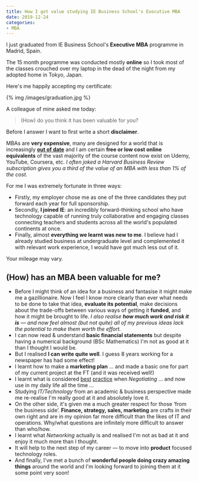 ```yaml
---
title: How I got value studying IE Business School's Executive MBA
date: 2019-12-24
categories:
- MBA
---
```


I just graduated from IE Business School's **Executive MBA** programme in Madrid, Spain.

The 15 month programme was conducted mostly **online** so I took most of the classes crouched over my laptop in the dead of the night from my adopted home in Tokyo, Japan.

Here's me happily accepting my certificate:

{% img /images/graduation.jpg %}

A colleague of mine asked me today:

> (How) do you think it has been valuable for you?

Before I answer I want to first write a short **disclaimer**.

MBAs are **very expensive**, many are designed for a world that is increasingly **[out of date](https://www.economist.com/leaders/2019/10/31/the-future-of-management-education)** and I am certain **free or low cost online equivalents** of the vast majority of the course content now exist on Udemy, YouTube, Coursera, etc. _I often joked a Harvard Business Review subscription gives you a third of the value of an MBA with less than 1% of the cost._

For me I was extremely fortunate in three ways:

- Firstly, my employer chose me as one of the three candidates they put forward each year for full sponsorship.
- Secondly, **I joined IE**: an incredibly forward-thinking school who have technology capable of running truly collaborative and engaging classes connecting teachers and students across all the world's populated continents at once.
- Finally, almost **everything we learnt was new to me**. I believe had I already studied business at undergraduate level and complemented it with relevant work experience, I would have got much less out of it.

Your mileage may vary.

## (How) has an MBA been valuable for me?

- Before I might think of an idea for a business and fantasise it might make me a gazillionaire. Now I feel I know more clearly than ever what needs to be done to take that idea, **evaluate its potential**, make decisions about the trade-offs between various ways of getting it **funded**, and how it might be brought to life. _I also realise **how much work and risk it is** — and now feel almost (but not quite) all of my previous ideas lack the potential to make them worth the effort._
- I can now read & understand **basic financial statements** but despite having a numerical background (BSc Mathematics) I'm not as good at it than I thought I would be.
- But I realised **I can write quite well**. I guess 8 years working for a newspaper has had some effect!
- I learnt how to make a **marketing plan** … and made a basic one for part of my current project at the FT (and it was received well!)
- I learnt what is considered [best](https://www.amazon.com/Manager-as-Negotiator-David-Lax/dp/1451636490) [practice](https://hbr.org/2001/04/six-habits-of-merely-effective-negotiators) when _Negotiating_ … and now use in my daily life all the time …
- Studying _IT/Technology_ from an academic & business perspective made me re-realise I'm really good at it and absolutely love it.
- On the other side, it's given me a much greater respect for those ‘from the business side’. **Finance, strategy, sales, marketing** are crafts in their own right and are in my opinion far more difficult than the likes of IT and operations. Why/what questions are infinitely more difficult to answer than who/how.
- I learnt what _Networking_ actually is and realised I'm not as bad at it and enjoy it much more than I thought.
- It will help to the next step of my career — to move into **product** focused technology roles.
- And finally, I've met a bunch of **wonderful people doing crazy amazing things** around the world and I'm looking forward to joining them at it some point very soon!
